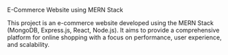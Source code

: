 E-Commerce Website using MERN Stack

This project is an e-commerce website developed using the MERN Stack (MongoDB, Express.js, React, Node.js). It aims to provide a comprehensive platform for online shopping with a focus on performance, user experience, and scalability.
